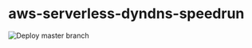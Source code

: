 # aws-serverless-dyndns-speedrun
![Deploy master branch](https://github.com/chtz/aws-serverless-dyndns-speedrun/workflows/Deploy%20master%20branch/badge.svg)
